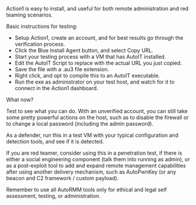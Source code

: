 Action1 is easy to install, and useful for both remote administration and red teaming scenarios.  

Basic instructions for testing:

  - Setup Action1, create an account, and for best results go through the verification process.  
  - Click the Blue Install Agent button, and select Copy URL.
  - Start your testing process with a VM that has AutoIT installed. 
  - Edit the AutoIT Script to replace <Paste Install URL here> with the actual URL you just copied. 
  - Save the file with a .au3 file extension.  
  - Right click, and opt to compile this to an AutoIT executable. 
  - Run the exe as administrator on your test host, and watch for it to connect in the Action1 dashboard.  

What now?

Test to see what you can do.  With an unverified account, you can still take some pretty powerful actions on the host, such as to disable the firewall or to change a local password (including the admin password).

As a defender, run this in a test VM with your typical configuration and detection tools, and see if it is detected. 

If you are red teamer, consider using this in a penetration test, if there is either a social engineering component (talk them into running as admin), or as a post-exploit tool to add and expand remote management capabilities after using another delivery mechanism, such as AutoPwnKey (or any beacon and C2 framework / custom payload).

Remember to use all AutoRMM tools only for ethical and legal self assessment, testing, or administration.  